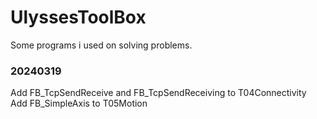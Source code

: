 # UlyssesToolBox
Some programs i used on solving problems.

### 20240319
Add FB_TcpSendReceive and FB_TcpSendReceiving to T04Connectivity
Add FB_SimpleAxis to T05Motion